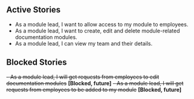## Active Stories

- As a module lead, I want to allow access to my module to employees.
- As a module lead, I want to create, edit and delete module-related documentation modules.
- As a module lead, I can view my team and their details.

## Blocked Stories

~~- As a module lead, I will get requests from employees to edit documentation modules~~ **[Blocked, future]**
~~- As a module lead, I will get requests from employees to be added to my module~~ **[Blocked, future]**
